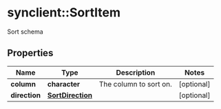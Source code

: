 # synclient::SortItem

Sort schema
## Properties
Name | Type | Description | Notes
------------ | ------------- | ------------- | -------------
**column** | **character** | The column to sort on. | [optional] 
**direction** | [**SortDirection**](SortDirection.md) |  | [optional] 


